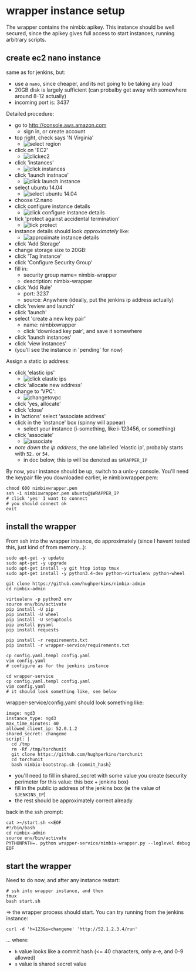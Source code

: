 # wrapper instance setup

The wrapper contains the nimbix apikey.  This instance should be well secured, since the apikey gives full access to start instances, running arbitrary scripts.

## create ec2 nano instance

same as for jenkins, but:
- use a `nano`, since cheaper, and its not going to be taking any load
- 20GB disk is largely sufficient (can probalby get away with somewhere around 8-12 actually)
- incoming port is: 3437

Detailed procedure:
- go to http://console.aws.amazon.com
  - sign in, or create account
- top right, check says 'N Virginia'
  - ![select region](img/selectregion.png?raw=true)
- click on 'EC2'
  - ![clickec2](img/clickec2.png?raw=true)
- click 'instances'
  - ![click instances](img/clickinstances.png?raw=true)
- click 'launch instnace'
  - ![click launch instance](img/clicklaunchinstance.png?raw=true)
- select ubuntu 14.04
  - ![select ubuntu 14.04](img/selectubuntu1404.png?raw=true)
- choose t2.nano
- click configure instance details
  - ![click configure instance details](img/clickconfigureinstancedetails.png?raw=true)
- tick 'protect against accidental termination'
  - ![tick protect](img/tickprotect.png?raw=true)
- instance details should look *approximately* like:
  - ![approximate instance details](img/approximateinstancedetails.png?raw=true)
- click 'Add Storage'
- change storage size to 20GB:
- click 'Tag Instance'
- click 'Configure Security Group'
- fill in:
  - security group name= nimbix-wrapper
  - description: nimbix-wrapper
- click 'Add Rule'
  - port: 3237
  - source: Anywhere  (ideally, put the jenkins ip address actually)
- click 'review and launch'
- click 'launch'
- select 'create a new key pair'
  - name: nimbixwrapper
  - click 'download key pair', and save it somewhere
- click 'launch instances'
- click 'view instances'
- (you'll see the instance in 'pending' for now)

Assign a static ip address:
- click 'elastic ips'
  - ![click elastic ips](img/clickelasticips.png?raw=true)
- click 'allocate new address'
- change to 'VPC':
  - ![changetovpc](img/changetovpc.png?raw=true)
- click 'yes, allocate'
- click 'close'
- in 'actions' select 'associate address'
- click in the 'instance' box (spinny will appear)
  - select your instance (i-something, like i-123456, or something)
- click 'associate'
  - ![associate](img/associate.png?raw=true)
- _note down the ip address_, the one labelled 'elastic ip', probably starts with `52.` or `54.`
  - in doc below, this ip will be denoted as `$WRAPPER_IP`

By now, your instance should be up, switch to a unix-y console. You'll need the keypair file you
downloaded earlier, ie nimbixwrapper.pem:
```
chmod 600 nimbixwrapper.pem
ssh -i nimbixwrapper.pem ubuntu@$WRAPPER_IP
# click 'yes' I want to connect
# you should connect ok
exit
```

## install the wrapper

From ssh into the wrapper intsance, do approximately (since I havent tested this, just kind of from memory...):
```
sudo apt-get -y update
sudo apt-get -y upgrade
sudo apt-get install -y git htop iotop tmux
sudo apt-get install -y python3.4-dev python-virtualenv python-wheel

git clone https://github.com/hughperkins/nimbix-admin
cd nimbix-admin

virtualenv -p python3 env
source env/bin/activate
pip install -U pip
pip install -U wheel
pip install -U setuptools
pip install pyyaml
pip install requests

pip install -r requirements.txt
pip install -r wrapper-service/requirements.txt

cp config.yaml.templ config.yaml
vim config.yaml
# configure as for the jenkins instance

cd wrapper-service
cp config.yaml.templ config.yaml
vim config.yaml
# it should look something like, see below
```
wrapper-service/config.yaml should look something like:
```
image: ngd3
instance_type: ngd3
max_time_minutes: 40
allowed_client_ip: 52.0.1.2
shared_secret: changeme
script: |
  cd /tmp
  rm -Rf /tmp/torchunit
  git clone https://github.com/hughperkins/torchunit
  cd torchunit
  bash nimbix-bootstrap.sh {commit_hash}
```
- you'll need to fill in shared_secret with some value you create (security perimeter for this value: this box + jenkins box)
- fill in the public ip address of the jenkins box (ie the value of `$JENKINS_IP`)
- the rest should be approximately correct already

back in the ssh prompt:
```
cat >~/start.sh <<EOF
#!/bin/bash
cd nimbix-admin
source env/bin/activate
PYTHONPATH=. python wrapper-service/nimbix-wrapper.py --loglevel debug
EOF
```

## start the wrapper

Need to do now, and after any instance restart:
```
# ssh into wrapper instance, and then
tmux
bash start.sh
```
=> the wrapper process should start.  You can try running from the jenkins instance:
```
curl -d 'h=123&s=changeme' 'http://52.1.2.3.4/run'
```
... where:
- `h` value looks like a commit hash (<= 40 characters, only a-e, and 0-9 allowed)
- `s` value is shared secret value

